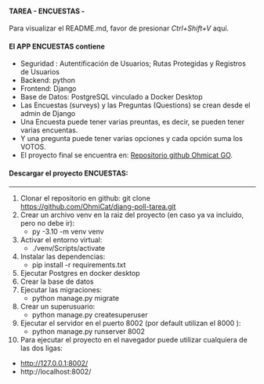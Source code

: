 #### TAREA - ENCUESTAS -

Para visualizar el README.md, favor de presionar _Ctrl+Shift+V_ aquí.

#### El APP ENCUESTAS contiene

- Seguridad : Autentificación de Usuarios; Rutas Protegidas y Registros de Usuarios
- Backend: python
- Frontend: Django
- Base de Datos: PostgreSQL vinculado a Docker Desktop
- Las Encuestas (surveys) y las Preguntas (Questions) se crean desde el admin de Django
- Una Encuesta puede tener varias preuntas, es decir, se pueden tener varias encuentas.
- Y una pregunta puede tener varias opciones y cada opción suma los VOTOS.
- El proyecto final se encuentra en: [Repositorio github Ohmicat GO](https://github.com/OhmiCat/djang-poll-tarea).

#### Descargar el proyecto ENCUESTAS:

---

1. Clonar el repositorio en github: git clone https://github.com/OhmiCat/djang-poll-tarea.git
2. Crear un archivo venv en la raiz del proyecto (en caso ya va incluido, pero no debe ir):
   - py -3.10 -m venv venv
3. Activar el entorno virtual:
   - ./venv/Scripts/activate
4. Instalar las dependencias:
   - pip install -r requirements.txt
5. Ejecutar Postgres en docker desktop
6. Crear la base de datos
7. Ejecutar las migraciones:
   - python manage.py migrate
8. Crear un superusuario:
   - python manage.py createsuperuser
9. Ejecutar el servidor en el puerto 8002 (por default utilizan el 8000 ):
   - python manage.py runserver 8002
10. Para ejecutar el proyecto en el navegador puede utilizar cualquiera de las dos ligas:

- http://127.0.0.1:8002/
- http://localhost:8002/
